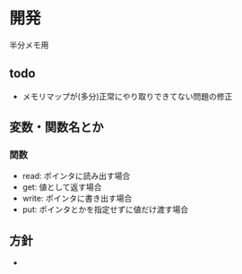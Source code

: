 # 開発

半分メモ用

## todo

- メモリマップが(多分)正常にやり取りできてない問題の修正

## 変数・関数名とか

### 関数

- read: ポインタに読み出す場合
- get: 値として返す場合
- write: ポインタに書き出す場合
- put: ポインタとかを指定せずに値だけ渡す場合

## 方針

-
